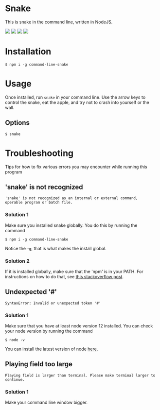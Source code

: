 # Snake
This is snake in the command line, written in NodeJS.

![](https://badgen.net/npm/v/command-line-snake)
![](https://badgen.net/badge/node/>=12.0.0/green)
![](https://badgen.net/npm/dt/command-line-snake)
![](https://badgen.net/badge/licence/MIT)

# Installation

```
$ npm i -g command-line-snake
```

# Usage

Once installed, run `snake` in your command line. Use the arrow keys to control the snake, eat the apple, and try not to crash into yourself or the wall.

## Options

```
$ snake
```

# Troubleshooting
Tips for how to fix various errors you may encounter while running this program
## 'snake' is not recognized 

```
'snake' is not recognized as an internal or external command, 
operable program or batch file.
```

### Solution 1

Make sure you installed snake globally. You do this by running the command
```
$ npm i -g command-line-snake
```
Notice the **`-g`**, that is what makes the install global.

### Solution 2

If it is installed globally, make sure that the 'npm' is in your PATH. For instructions on how to do that, see [this stackoverflow post](https://stackoverflow.com/questions/30710550/node-js-npm-modules-installed-but-command-not-recognized#36168581).

## Undexpected '#'

```
SyntaxError: Invalid or unexpected token '#'
```

### Solution 1

Make sure that you have at least node version 12 installed. You can check your node version by running the command

```
$ node -v
```

You can install the latest version of node [here](https://nodejs.org/en/).

## Playing field too large

```
Playing field is larger than terminal. Please make terminal larger to continue. 
```

### Solution 1

Make your command line window bigger.